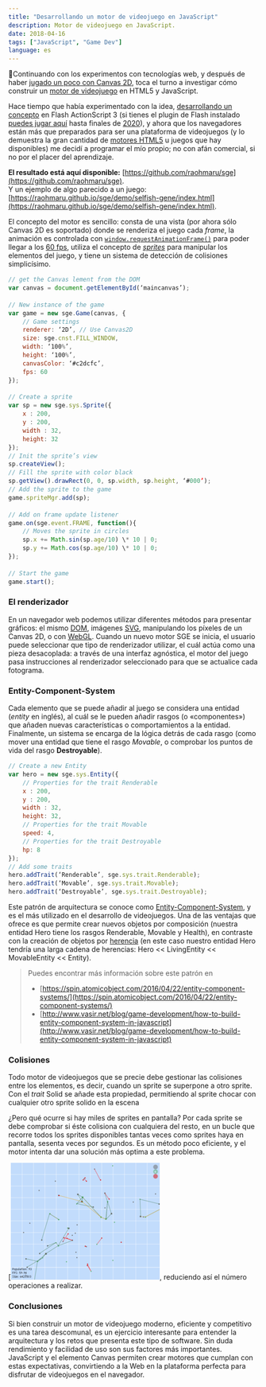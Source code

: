 ```yaml
---
title: "Desarrollando un motor de videojuego en JavaScript"
description: Motor de videojuego en JavaScript.
date: 2018-04-16
tags: ["JavaScript", "Game Dev"]
language: es
---
```


Continuando con los experimentos con tecnologías web, y después de haber [jugado un poco con Canvas 2D](https://raohmaru.com/blog/javascript/experimentos-con-html5-canvas/), toca el turno a investigar cómo construir un [motor de videojuego](https://en.wikipedia.org/wiki/Game_engine) en HTML5 y JavaScript.

Hace tiempo que había experimentado con la idea, [desarrollando un concepto](https://github.com/raohmaru/as3-platform-game-engine) en Flash ActionScript 3 (si tienes el plugin de Flash instalado [puedes jugar aquí](https://raohmaru.com/lab/game/platform-game-egine/) hasta finales de [2020](http://time.com/4874334/adobe-flash-2020/)), y ahora que los navegadores están más que preparados para ser una plataforma de videojuegos (y lo demuestra la gran cantidad de [motores HTML5](https://github.com/bebraw/jswiki/wiki/Game-Engines) u juegos que hay disponibles) me decidí a programar el mío propio; no con afán comercial, si no por el placer del aprendizaje.

**El resultado está aquí disponible:** [https://github.com/raohmaru/sge](https://github.com/raohmaru/sge).  
Y un ejemplo de algo parecido a un juego: [https://raohmaru.github.io/sge/demo/selfish-gene/index.html](https://raohmaru.github.io/sge/demo/selfish-gene/index.html).

El concepto del motor es sencillo: consta de una vista (por ahora sólo Canvas 2D es soportado) donde se renderiza el juego cada _frame_, la animación es controlada con [`window.requestAnimationFrame()`](https://developer.mozilla.org/en-US/docs/Web/API/window/requestAnimationFrame) para poder llegar a los [60 fps](http://es.ign.com/frame-rate/88277/feature/entendiendo-el-frame-rate-y-su-importancia), utiliza el concepto de [_sprites_](https://en.wikipedia.org/wiki/Sprite_%28computer_graphics%29) para manipular los elementos del juego, y tiene un sistema de detección de colisiones simplicísimo.

```js
// get the Canvas lement from the DOM  
var canvas = document.getElementById(‘maincanvas’);

// New instance of the game  
var game = new sge.Game(canvas, {  
    // Game settings  
    renderer: ‘2D’, // Use Canvas2D  
    size: sge.cnst.FILL_WINDOW,  
    width: ‘100%’,  
    height: ‘100%’,  
    canvasColor: ‘#c2dcfc’,  
    fps: 60  
});

// Create a sprite  
var sp = new sge.sys.Sprite({  
    x : 200,  
    y : 200,  
    width : 32,  
    height: 32  
});  
// Init the sprite’s view  
sp.createView();  
// Fill the sprite with color black  
sp.getView().drawRect(0, 0, sp.width, sp.height, ‘#000’);  
// Add the sprite to the game  
game.spriteMgr.add(sp);

// Add on frame update listener  
game.on(sge.event.FRAME, function(){  
    // Moves the sprite in circles  
    sp.x += Math.sin(sp.age/10) \* 10 | 0;  
    sp.y += Math.cos(sp.age/10) \* 10 | 0;  
});

// Start the game  
game.start();  
```

### El renderizador

En un navegador web podemos utilizar diferentes métodos para presentar gráficos: el mismo [DOM](https://en.wikipedia.org/wiki/Document_Object_Model), imágenes [SVG](https://en.wikipedia.org/wiki/Scalable_Vector_Graphics), manipulando los píxeles de un Canvas 2D, o con [WebGL](https://es.wikipedia.org/wiki/WebGL). Cuando un nuevo motor SGE se inicia, el usuario puede seleccionar que tipo de renderizador utilizar, el cuál actúa como una pieza desacoplada: a través de una interfaz agnóstica, el motor del juego pasa instrucciones al renderizador seleccionado para que se actualice cada fotograma.

### Entity-Component-System

Cada elemento que se puede añadir al juego se considera una entidad (_entity_ en inglés), al cuál se le pueden añadir rasgos (o «componentes») que añaden nuevas características o comportamientos a la entidad. Finalmente, un sistema se encarga de la lógica detrás de cada rasgo (como mover una entidad que tiene el rasgo _Movable_, o comprobar los puntos de vida del rasgo __Destroyable__).

```js
// Create a new Entity  
var hero = new sge.sys.Entity({  
    // Properties for the trait Renderable  
    x : 200,  
    y : 200,  
    width : 32,  
    height: 32,  
    // Properties for the trait Movable  
    speed: 4,  
    // Properties for the trait Destroyable  
    hp: 8  
});  
// Add some traits  
hero.addTrait(‘Renderable’, sge.sys.trait.Renderable);  
hero.addTrait(‘Movable’, sge.sys.trait.Movable);  
hero.addTrait(‘Destroyable’, sge.sys.trait.Destroyable);  
```

Este patrón de arquitectura se conoce como [Entity-Component-System](https://en.wikipedia.org/wiki/Entity%E2%80%93component%E2%80%93system), y es el más utilizado en el desarrollo de videojuegos. Una de las ventajas que ofrece es que permite crear nuevos objetos por composición (nuestra entidad Hero tiene los rasgos Renderable, Movable y Health), en contraste con la creación de objetos por [herencia](https://es.wikipedia.org/wiki/Herencia_(inform%C3%A1tica)) (en este caso nuestro entidad Hero tendría una larga cadena de herencias: Hero &lt;&lt; LivingEntity &lt;&lt; MovableEntity &lt;&lt; Entity).

> Puedes encontrar más información sobre este patrón en
> + [https://spin.atomicobject.com/2016/04/22/entity-component-systems/](https://spin.atomicobject.com/2016/04/22/entity-component-systems/)
> + [http://www.vasir.net/blog/game-development/how-to-build-entity-component-system-in-javascript](http://www.vasir.net/blog/game-development/how-to-build-entity-component-system-in-javascript)

### Colisiones

Todo motor de videojuegos que se precie debe gestionar las colisiones entre los elementos, es decir, cuando un sprite se superpone a otro sprite. Con el _trait_ Solid se añade esta propiedad, permitiendo al sprite chocar con cualquier otro sprite solido en la escena

¿Pero qué ocurre si hay miles de sprites en pantalla? Por cada sprite se debe comprobar si éste colisiona con cualquiera del resto, en un bucle que recorre todos los sprites disponibles tantas veces como sprites haya en pantalla, sesenta veces por segundos. Es un método poco eficiente, y el motor intenta dar una solución más optima a este problema.

[![SGE Atlas de sprites](/img/blog/sge-atlas.png), reduciendo así el número operaciones a realizar.

### Conclusiones

Si bien construir un motor de videojuego moderno, eficiente y competitivo es una tarea descomunal, es un ejercicio interesante para entender la arquitectura y los retos que presenta este tipo de software. Sin duda rendimiento y facilidad de uso son sus factores más importantes. JavaScript y el elemento Canvas permiten crear motores que cumplan con estas expectativas, convirtiendo a la Web en la plataforma perfecta para disfrutar de videojuegos en el navegador.
